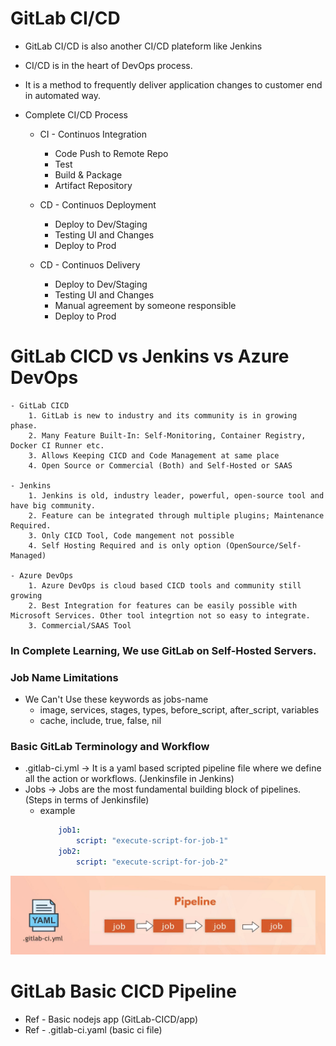 # GitLab CI/CD

- GitLab CI/CD is also another CI/CD plateform like Jenkins
- CI/CD is in the heart of DevOps process.
- It is a method to frequently deliver application changes to customer end in automated way.
- Complete CI/CD Process

  - CI - Continuos Integration

    - Code Push to Remote Repo
    - Test
    - Build & Package
    - Artifact Repository

  - CD - Continuos Deployment

    - Deploy to Dev/Staging
    - Testing UI and Changes
    - Deploy to Prod

  - CD - Continuos Delivery
    - Deploy to Dev/Staging
    - Testing UI and Changes
    - Manual agreement by someone responsible
    - Deploy to Prod

# GitLab CICD vs Jenkins vs Azure DevOps

    - GitLab CICD
        1. GitLab is new to industry and its community is in growing phase.
        2. Many Feature Built-In: Self-Monitoring, Container Registry, Docker CI Runner etc.
        3. Allows Keeping CICD and Code Management at same place
        4. Open Source or Commercial (Both) and Self-Hosted or SAAS

    - Jenkins
        1. Jenkins is old, industry leader, powerful, open-source tool and have big community.
        2. Feature can be integrated through multiple plugins; Maintenance Required.
        3. Only CICD Tool, Code mangement not possible
        4. Self Hosting Required and is only option (OpenSource/Self-Managed)

    - Azure DevOps
        1. Azure DevOps is cloud based CICD tools and community still growing
        2. Best Integration for features can be easily possible with Microsoft Services. Other tool integrtion not so easy to integrate.
        3. Commercial/SAAS Tool

### In Complete Learning, We use GitLab on Self-Hosted Servers.
### Job Name Limitations
- We Can't Use these keywords as jobs-name
    - image, services, stages, types, before_script, after_script, variables
    - cache, include, true, false, nil

### Basic GitLab Terminology and Workflow
- .gitlab-ci.yml -> It is a yaml based scripted pipeline file where we define all the action or workflows. (Jenkinsfile in Jenkins)
- Jobs -> Jobs are the most fundamental building block of pipelines. (Steps in terms of Jenkinsfile)
    - example 
        ```yml
            job1:
                script: "execute-script-for-job-1"
            job2:
                script: "execute-script-for-job-2"
        ```
![Gitlab-Jobs-Image](https://github.com/nirdeshkumar02/GitLab-CICD/blob/master/job.png)

# GitLab Basic CICD Pipeline
- Ref - Basic nodejs app (GitLab-CICD/app)
- Ref - .gitlab-ci.yaml (basic ci file)